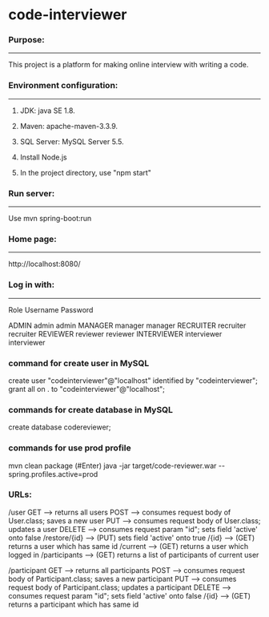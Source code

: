 # code-interviewer

### Purpose:
***************************************************

This project is a platform for making online interview with writing a code.

### Environment configuration:
***************************************************

1. JDK:  java SE 1.8.

2. Maven: apache-maven-3.3.9.

3. SQL Server: MySQL Server 5.5.

4. Install Node.js

5. In the project directory, use "npm start"

### Run server:
***************************************************

   Use mvn spring-boot:run

### Home page:
***************************************************

   http://localhost:8080/

### Log in with:
***************************************************
   Role           Username       Password

   ADMIN          admin          admin
   MANAGER        manager        manager
   RECRUITER      recruiter      recruiter
   REVIEWER       reviewer       reviewer
   INTERVIEWER    interviewer    interviewer

### command for create user in MySQL
   create user "codeinterviewer"@"localhost" identified by "codeinterviewer";
   grant all on . to "codeinterviewer"@"localhost";

### commands for create database in MySQL
   create database codereviewer;

### commands for use prod profile
   mvn clean package (#Enter)
   java -jar target/code-reviewer.war --spring.profiles.active=prod

### URLs:
   /user
      GET            --> returns all users
      POST           --> consumes request body of User.class; saves a new user
      PUT            --> consumes request body of User.class; updates a user
      DELETE         --> consumes request param "id"; sets field 'active' onto false
      /restore/{id}  --> (PUT) sets field 'active' onto true
      /{id}          --> (GET) returns a user which has same id
      /current       --> (GET) returns a user which logged in
      /participants  --> (GET) returns a list of participants of current user

   /participant
      GET            --> returns all participants
      POST           --> consumes request body of Participant.class; saves a new participant
      PUT            --> consumes request body of Participant.class; updates a participant
      DELETE         --> consumes request param "id"; sets field 'active' onto false
      /{id}          --> (GET) returns a participant which has same id
